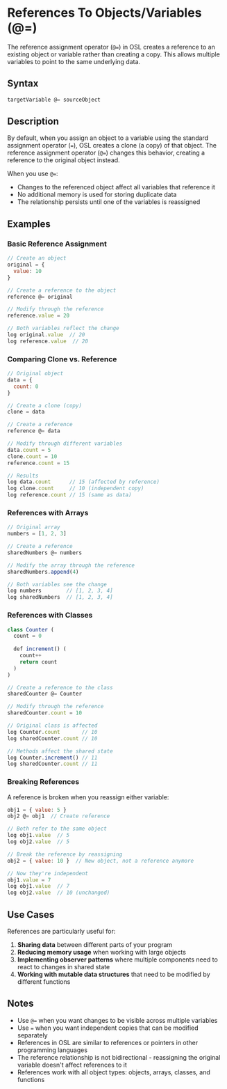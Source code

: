 # References To Objects/Variables (@=)

The reference assignment operator (`@=`) in OSL creates a reference to an existing object or variable rather than creating a copy. This allows multiple variables to point to the same underlying data.

## Syntax

```javascript
targetVariable @= sourceObject
```

## Description

By default, when you assign an object to a variable using the standard assignment operator (`=`), OSL creates a clone (a copy) of that object. The reference assignment operator (`@=`) changes this behavior, creating a reference to the original object instead.

When you use `@=`:
- Changes to the referenced object affect all variables that reference it
- No additional memory is used for storing duplicate data
- The relationship persists until one of the variables is reassigned

## Examples

### Basic Reference Assignment

```javascript
// Create an object
original = {
  value: 10
}

// Create a reference to the object
reference @= original

// Modify through the reference
reference.value = 20

// Both variables reflect the change
log original.value  // 20
log reference.value  // 20
```

### Comparing Clone vs. Reference

```javascript
// Original object
data = {
  count: 0
}

// Create a clone (copy)
clone = data

// Create a reference
reference @= data

// Modify through different variables
data.count = 5
clone.count = 10
reference.count = 15

// Results
log data.count      // 15 (affected by reference)
log clone.count     // 10 (independent copy)
log reference.count // 15 (same as data)
```

### References with Arrays

```javascript
// Original array
numbers = [1, 2, 3]

// Create a reference
sharedNumbers @= numbers

// Modify the array through the reference
sharedNumbers.append(4)

// Both variables see the change
log numbers        // [1, 2, 3, 4]
log sharedNumbers  // [1, 2, 3, 4]
```

### References with Classes

```javascript
class Counter (
  count = 0
  
  def increment() (
    count++
    return count
  )
)

// Create a reference to the class
sharedCounter @= Counter

// Modify through the reference
sharedCounter.count = 10

// Original class is affected
log Counter.count       // 10
log sharedCounter.count // 10

// Methods affect the shared state
log Counter.increment() // 11
log sharedCounter.count // 11
```

### Breaking References

A reference is broken when you reassign either variable:

```javascript
obj1 = { value: 5 }
obj2 @= obj1  // Create reference

// Both refer to the same object
log obj1.value  // 5
log obj2.value  // 5

// Break the reference by reassigning
obj2 = { value: 10 }  // New object, not a reference anymore

// Now they're independent
obj1.value = 7
log obj1.value  // 7
log obj2.value  // 10 (unchanged)
```

## Use Cases

References are particularly useful for:

1. **Sharing data** between different parts of your program
2. **Reducing memory usage** when working with large objects
3. **Implementing observer patterns** where multiple components need to react to changes in shared state
4. **Working with mutable data structures** that need to be modified by different functions

## Notes

- Use `@=` when you want changes to be visible across multiple variables
- Use `=` when you want independent copies that can be modified separately
- References in OSL are similar to references or pointers in other programming languages
- The reference relationship is not bidirectional - reassigning the original variable doesn't affect references to it
- References work with all object types: objects, arrays, classes, and functions
